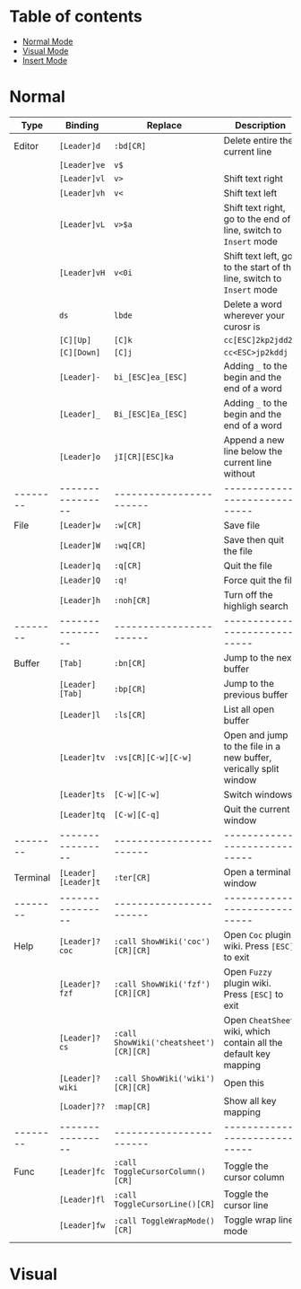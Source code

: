 # Table of contents
- [Normal Mode](#Normal)
- [Visual Mode](#Visual)
- [Insert Mode](#Insert)

# Normal
    
| Type     |    Binding            |  Replace                                     |  Description                                                           |
| -------- | --------------------- | -------------------------------------------- | ---------------------------------------------------------------------- |
| Editor   | `[Leader]d`           | `:bd[CR]`                                    | Delete entire the current line                                         |
|          | `[Leader]ve`          | `v$`                                         |                                                                        |
|          | `[Leader]vl`          | `v>`                                         | Shift text right                                                       |
|          | `[Leader]vh`          | `v<`                                         | Shift text left                                                        |
|          | `[Leader]vL`          | `v>$a`                                       | Shift text right, go to the end of line, switch to `Insert` mode       |
|          | `[Leader]vH`          | `v<0i`                                       | Shift text left, go to the start of the  line, switch to `Insert` mode |
|          | `ds`                  | `lbde`                                       | Delete a word wherever your curosr is                                  |
|          | `[C][Up]` | `[C]k`    | `cc[ESC]2kp2jdd2k`                           | Move the entire current line up                                        |
|          | `[C][Down]` | `[C]j`  | `cc<ESC>jp2kddj`                             | Move the entire current line down                                      |
|          | `[Leader]-`           | `bi_[ESC]ea_[ESC]`                           | Adding `_` to the begin and the end of a word                          |
|          | `[Leader]_`           | `Bi_[ESC]Ea_[ESC]`                           | Adding `_` to the begin and the end of a word                          |
|          | `[Leader]o`           | `jI[CR][ESC]ka`                              | Append a new line below the current line without                       |
| -------- | ----------------      | -----------------------                      | -----------------------------                                          |
| File     | `[Leader]w`           | `:w[CR]`                                     | Save file                                                              |
|          | `[Leader]W`           | `:wq[CR]`                                    | Save then quit the file                                                |
|          | `[Leader]q`           | `:q[CR]`                                     | Quit the file                                                          |
|          | `[Leader]Q`           | `:q!`                                        | Force quit the file                                                    |
|          | `[Leader]h`           | `:noh[CR]`                                   | Turn off the highligh search                                           |
| -------- | ----------------      | -----------------------                      | -----------------------------                                          |
| Buffer   | `[Tab]`               | `:bn[CR]`                                    | Jump to the next buffer                                                |
|          | `[Leader][Tab]`       | `:bp[CR]`                                    | Jump to the previous buffer                                            |
|          | `[Leader]l`           | `:ls[CR]`                                    | List all open buffer                                                   |
|          | `[Leader]tv`          | `:vs[CR][C-w][C-w]`                          | Open and jump to the file in a new buffer, verically split window      |
|          | `[Leader]ts`          | `[C-w][C-w]`                                 | Switch windows                                                         |
|          | `[Leader]tq`          | `[C-w][C-q]`                                 | Quit the current window                                                |
| -------- | ----------------      | -----------------------                      | -----------------------------                                          |
| Terminal | `[Leader][Leader]t`   | `:ter[CR]`                                   | Open a terminal window                                                 |
| -------- | ----------------      | -----------------------                      | -----------------------------                                          |
| Help     | `[Leader]?coc`        | `:call ShowWiki('coc')[CR][CR]`              | Open `Coc` plugin wiki. Press `[ESC]` to exit                          |
|          | `[Leader]?fzf`        | `:call ShowWiki('fzf')[CR][CR]`              | Open `Fuzzy` plugin wiki. Press `[ESC]` to exit                        |
|          | `[Leader]?cs`         | `:call ShowWiki('cheatsheet')[CR][CR]`       | Open `CheatSheet` wiki, which contain all the default key mapping      |
|          | `[Leader]?wiki`       | `:call ShowWiki('wiki')[CR][CR]`             | Open this                                                              |
|          | `[Loader]??`          | `:map[CR]`                                   | Show all key mapping                                                   |
| -------- | ----------------      | -----------------------                      | -----------------------------                                          |
| Func     | `[Leader]fc`          | `:call ToggleCursorColumn()[CR]`             | Toggle the cursor column                                               |
|          | `[Leader]fl`          | `:call ToggleCursorLine()[CR]`               | Toggle the cursor line                                                 |
|          | `[Leader]fw`          | `:call ToggleWrapMode()[CR]`                 | Toggle wrap line mode                                                  |
|          |                       |                                              |                                                                        |

# Visual
